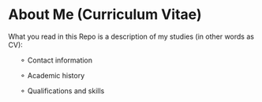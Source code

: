 # About Me (Curriculum Vitae)
What you read in this Repo is a description of my studies (in other words as CV):

&nbsp;&nbsp;&nbsp;&nbsp;&nbsp;&nbsp;&#9900; Contact information

&nbsp;&nbsp;&nbsp;&nbsp;&nbsp;&nbsp;&#9900; Academic history

&nbsp;&nbsp;&nbsp;&nbsp;&nbsp;&nbsp;&#9900; Qualifications and skills
